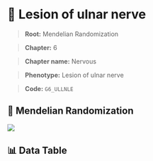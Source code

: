 # 🧪 Lesion of ulnar nerve

> **Root:** Mendelian Randomization

> **Chapter:** 6  

> **Chapter name:** Nervous

> **Phenotype:** Lesion of ulnar nerve  

> **Code:** `G6_ULLNLE`

## 🧬 Mendelian Randomization  

<img src="/MR/Figures/Forward/G6_ULLNLE.png"/>

## 📊 Data Table

<CsvTableMRF src="/MR_Data/Forward/G6_ULLNLE.csv"/>
